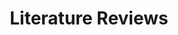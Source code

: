 ---
layout: collection
title: "Literature Reviews"
collection: literature-reviews
permalink: /literature-reviews/
---